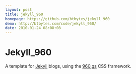 ```yaml
---
layout: post
title: jekyll_960
homepage: https://github.com/btbytes/jekyll_960
demo: http://btbytes.com/code/jekyll_960/
date: 2010-01-24 08:08:08
---
```

# Jekyll_960

A template for [Jekyll](http://jekyllrb.com) blogs, using the [960.gs](http://960.gs) CSS framework.


